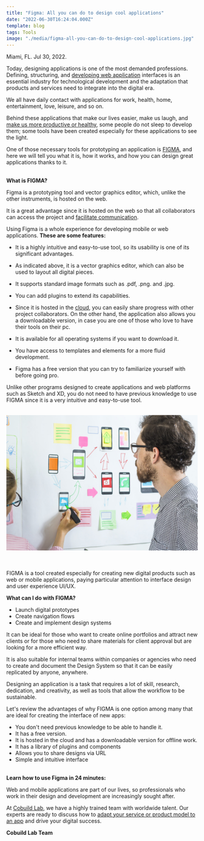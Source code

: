 ```yaml
---
title: "Figma: All you can do to design cool applications"
date: "2022-06-30T16:24:04.000Z"
template: blog
tags: Tools
image: "./media/figma-all-you-can-do-to-design-cool-applications.jpg"
---
```


Miami, FL. Jul 30, 2022.

Today, designing applications is one of the most demanded professions. Defining, structuring, and <a target="_blank" href="https://www.cobuildlab.com/services/">   developing web application</a> interfaces is an essential industry for technological development and the adaptation that products and services need to integrate into the digital era. 

We all have daily contact with applications for work, health, home, entertainment, love, leisure, and so on.  

Behind these applications that make our lives easier, make us laugh, and <a target="_blank" href="https://www.cobuildlab.com/blog/development-team-is-burned-out/">   make us more productive or healthy</a>, some people do not sleep to develop them; some tools have been created especially for these applications to see the light. 

One of those necessary tools for prototyping an application is <a target="_blank" href="https://www.figma.com/">   FIGMA</a>, and here we will tell you what it is, how it works, and how you can design great applications thanks to it. <br> </br>

<b><title-3>What is FIGMA?</title-3></b>

Figma is a prototyping tool and vector graphics editor, which, unlike the other instruments, is hosted on the web.

It is a great advantage since it is hosted on the web so that all collaborators can access the project and <a target="_blank" href="https://www.cobuildlab.com/blog/improve-communications-to-increase-team-productivity-by-developing-custom-software/">   facilitate communication</a>. 

Using Figma is a whole experience for developing mobile or web applications. <b>These are some features:</b>

- It is a highly intuitive and easy-to-use tool, so its usability is one of its significant advantages.

- As indicated above, it is a vector graphics editor, which can also be used to layout all digital pieces.

- It supports standard image formats such as .pdf, .png. and .jpg.

- You can add plugins to extend its capabilities.

- Since it is hosted in the <a target="_blank" href="https://www.cobuildlab.com/blog/cloud-computing-trends-to-watch-2022/">   cloud</a>, you can easily share progress with other project collaborators. On the other hand, the application also allows you a downloadable version, in case you are one of those who love to have their tools on their pc. 

- It is available for all operating systems if you want to download it. 

- You have access to templates and elements for a more fluid development.

- Figma has a free version that you can try to familiarize yourself with before going pro.

Unlike other programs designed to create applications and web platforms such as Sketch and XD, you do not need to have previous knowledge to use FIGMA since it is a very intuitive and easy-to-use tool. <br> </br>

<center>
<img src="./media/interface-design-for-web-and-mobile-applications.jpg">
</center> <br> </br>

FIGMA is a tool created especially for creating new digital products such as web or mobile applications, paying particular attention to interface design and user experience UI/UX.

<b><title-3>What can I do with FIGMA?</title-3></b>

- Launch digital prototypes
- Create navigation flows
- Create and implement design systems

It can be ideal for those who want to create online portfolios and attract new clients or for those who need to share materials for client approval but are looking for a more efficient way.

It is also suitable for internal teams within companies or agencies who need to create and document the Design System so that it can be easily replicated by anyone, anywhere.

Designing an application is a task that requires a lot of skill, research, dedication, and creativity, as well as tools that allow the workflow to be sustainable. 

Let's review the advantages of why FIGMA is one option among many that are ideal for creating the interface of new apps: 

- You don't need previous knowledge to be able to handle it.
- It has a free version.
- It is hosted in the cloud and has a downloadable version for offline work.
- It has a library of plugins and components
- Allows you to share designs via URL
- Simple and intuitive interface <br> </br>

<b><title-3>Learn how to use Figma in 24 minutes:</title-3></b>

<youtube-video id="https://www.youtube.com/watch?v=FTFaQWZBqQ8"></youtube-video>

Web and mobile applications are part of our lives, so professionals who work in their design and development are increasingly sought after. 

At <a target="_blank" href="https://www.cobuildlab.com/">   Cobuild Lab</a>, we have a highly trained team with worldwide talent. Our experts are ready to discuss how to <a target="_blank" href="https://www.cobuildlab.com/services/">   adapt your service or product model to an app</a> and drive your digital success. 

<b><title-3>Cobuild Lab Team</title-3></b>
